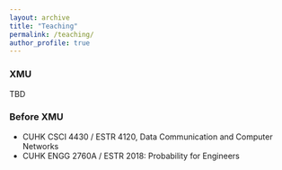 ```yaml
---
layout: archive
title: "Teaching"
permalink: /teaching/
author_profile: true
---
```


### XMU
TBD

### Before XMU
* CUHK CSCI 4430 / ESTR 4120, Data Communication and Computer Networks
* CUHK ENGG 2760A / ESTR 2018: Probability for Engineers